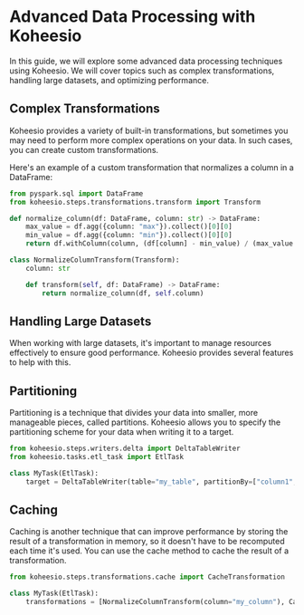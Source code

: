# Advanced Data Processing with Koheesio

In this guide, we will explore some advanced data processing techniques using Koheesio. We will cover topics such as complex transformations, handling large datasets, and optimizing performance.

## Complex Transformations

Koheesio provides a variety of built-in transformations, but sometimes you may need to perform more complex operations on your data. In such cases, you can create custom transformations.

Here's an example of a custom transformation that normalizes a column in a DataFrame:

```python
from pyspark.sql import DataFrame
from koheesio.steps.transformations.transform import Transform

def normalize_column(df: DataFrame, column: str) -> DataFrame:
    max_value = df.agg({column: "max"}).collect()[0][0]
    min_value = df.agg({column: "min"}).collect()[0][0]
    return df.withColumn(column, (df[column] - min_value) / (max_value - min_value))

class NormalizeColumnTransform(Transform):
    column: str

    def transform(self, df: DataFrame) -> DataFrame:
        return normalize_column(df, self.column)
```

## Handling Large Datasets
When working with large datasets, it's important to manage resources effectively to ensure good performance. Koheesio 
provides several features to help with this.  

## Partitioning
Partitioning is a technique that divides your data into smaller, more manageable pieces, called partitions. Koheesio 
allows you to specify the partitioning scheme for your data when writing it to a target.

```python
from koheesio.steps.writers.delta import DeltaTableWriter
from koheesio.tasks.etl_task import EtlTask

class MyTask(EtlTask):
    target = DeltaTableWriter(table="my_table", partitionBy=["column1", "column2"])
```

## Caching
Caching is another technique that can improve performance by storing the result of a transformation in memory, so it 
doesn't have to be recomputed each time it's used. You can use the cache method to cache the result of a transformation.

```python
from koheesio.steps.transformations.cache import CacheTransformation

class MyTask(EtlTask):
    transformations = [NormalizeColumnTransform(column="my_column"), CacheTransformation()]
```

